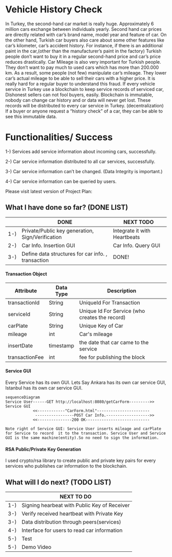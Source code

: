 # Vehicle History Check
In Turkey, the second-hand car market is really huge. Approximately 6 million cars exchange between individuals yearly. Second hand car prices are directly related with car’s brand name, model year and feature of car. On the other hand, Turkish car buyers also care about some other features like car’s kilometer, car’s accident history. For instance, if there is an additional paint in the car,(other than the manufacturer’s paint in the factory) Turkish people don’t want to buy it in a regular second-hand price and car’s price reduces drastically. Car Mileage is also very important for Turkish people. They don’t want to pay much to used cars which has more than 200.000 km. As a result, some people (not few) manipulate car’s mileage. They lower car’s actual mileage to be able to sell their cars with a higher price. It is really hard for a regular buyer to understand this fraud. 
If every vehicle service in Turkey use a blockchain to keep service records of serviced car, Dishonest sellers can not fool buyers, easily. Blockchain is immutable, nobody can change car history and or data will never get lost. These records will be distributed to every car service in Turkey. (decentralization) If a buyer or anyone request a “history check” of a car, they can be able to see this immutable data. 

# Functionalities/ Success 

1-) Services add service information about incoming cars, successfully.

2-) Car service information distributed to all car services, successfully.

3-) Car service information can’t be changed. (Data Integrity is important.) 

4-) Car service information can be queried by users.

Please visit latest version of Project Plan: 

## What I have done so far? (DONE LIST)

|                |DONE							 |NEXT TODO|
|----------------|-------------------------------|-----------------------------|
|1-)		|Private/Public key generation, Sign/Verification |Integrate it with Heartbeats           
|2-)          |     Car Info. Insertion GUI      | Car Info. Query GUI         |
|3-)          |Define data structures for car info. , transaction |DONE!|

#### Transaction Object

|      Attribute          |Data Type|Description|
|----------------|-------------------------------|-----------------------------|
|transactionId   | String| UniqueId For Transaction           
|serviceId|String|Unique Id For Service (who creates the record)
|carPlate       |     String    | Unique Key of Car         |
|mileage      |int|	Car's mileage |
|insertDate|timestamp|	the date that car came to the service |
|transactionFee |int     |	fee for publishing the block |


####  Service GUI
Every Service has its own GUI. Lets Say Ankara has its own car service GUI, Istanbul has its own car service GUI.  
```mermaid
sequenceDiagram
Service User------GET http://localhost:8080/getCarForm--------->> Service GUI 
            <<------------"CarForm.html"-----------------------    
             -----------------POST Car Info.------------------->> 
            <<---------------200 OK----------------------------     

Note right of Service GUI: Service User inserts mileage and carPlate for Service to record  it to the transaction. Service User and Service GUI is the same machine(entity).So no need to sign the information. 
```
####  RSA Public/Private Key Generation
I used crypto/rsa library to create public and private key pairs for every services who publishes car information to the blockchain. 

## What will I do next? (TODO LIST)

|                |NEXT TO DO
|-------------|------------------------------------------------------------|
|1-)		  |Signing hearbeat with Public Key of Receiver
|3-)          |     Verify received heartbeat with Private Key         
|3-)          |     Data distribution through peers(services)       
|4-)          |     Interface for users to read car information      
|5-)          |Test
|5-)          |Demo Video 
